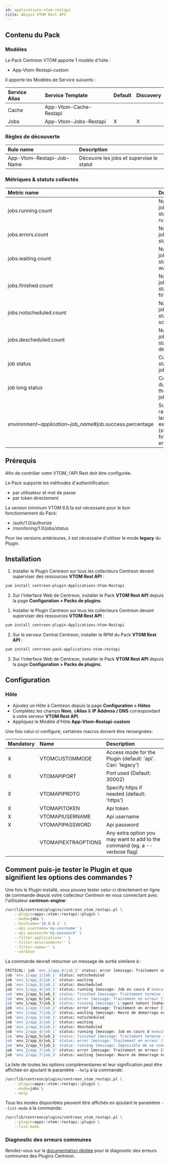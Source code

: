```yaml
---
id: applications-vtom-restapi
title: Absyss VTOM Rest API
---
```


## Contenu du Pack

### Modèles

Le Pack Centreon VTOM apporte 1 modèle d'hôte :
* App-Vtom-Restapi-custom

Il apporte les Modèles de Service suivants :

| Service Alias | Service Template       | Default | Discovery |
|:--------------|:-----------------------|:--------|:----------|
| Cache         | App-Vtom-Cache-Restapi |         |           |
| Jobs          | App-Vtom-Jobs-Restapi  | X       | X         |

### Règles de découverte

| Rule name                 | Description                              |
|:--------------------------|:-----------------------------------------|
| App-Vtom-Restapi-Job-Name | Découvre les jobs et supervise le statut |

### Métriques & statuts collectés

<!--DOCUSAURUS_CODE_TABS-->

<!--Jobs-->

| Metric name                                               | Description                                                              | Unit  |
| :-------------------------------------------------------- | :----------------------------------------------------------------------- | :---- |
| jobs.running.count                                        | Number of jobs with status running                                       |       |
| jobs.errors.count                                         | Number of jobs with status errors                                        |       |
| jobs.waiting.count                                        | Number of jobs with status waiting                                       |       |
| jobs.finished.count                                       | Number of jobs with status finished                                      |       |
| jobs.notscheduled.count                                   | Number of jobs with status not scheduled                                 |       |
| jobs.descheduled.count                                    | Number of jobs with status descheduled                                   |       |
| job status                                                | Current status of the job                                                |       |
| job long status                                           | Current duration of the running job                                      |       |
| *environment~application~job_name*#job.success.percentage | Success rate for the last 10 job executions (status finished and errors) | %     |

<!--END_DOCUSAURUS_CODE_TABS-->

## Prérequis

Afin de contrôler votre VTOM, l'API Rest doit être configurée.

Le Pack supporte les méthodes d'authentification:
* par utilisateur et mot de passe
* par token directement

La version minimum VTOM 6.6.1a est nécessaire pour le bon fonctionnement du Pack:
* /auth/1.0/authorize
* /monitoring/1.0/jobs/status 

Pour les versions antérieures, il est nécessaire d'utiliser le mode **legacy** du Plugin.

## Installation

<!--DOCUSAURUS_CODE_TABS-->

<!--Online License-->

1. Installer le Plugin Centreon sur tous les collecteurs Centreon devant superviser des ressources **VTOM Rest API** :

```bash
yum install centreon-plugin-Applications-Vtom-Restapi
```

2. Sur l'interface Web de Centreon, installer le Pack **VTOM Rest API** depuis la page **Configuration > Packs de plugins**.

<!--Offline License-->

1. Installer le Plugin Centreon sur tous les collecteurs Centreon devant superviser des ressources **VTOM Rest API** :

```bash
yum install centreon-plugin-Applications-Vtom-Restapi
```

2. Sur le serveur Central Centreon, installer le RPM du Pack **VTOM Rest API** :

 ```bash
yum install centreon-pack-applications-vtom-restapi
```

3. Sur l'interface Web de Centreon, installer le Pack **VTOM Rest API** depuis la page **Configuration > Packs de plugins**.

<!--END_DOCUSAURUS_CODE_TABS-->

## Configuration

### Hôte

* Ajoutez un Hôte à Centreon depuis la page **Configuration > Hôtes**
* Complétez les champs **Nom**, s**Alias** & **IP Address / DNS** correspondant à votre serveur **VTOM Rest API**.
* Appliquez le Modèle d'Hôte **App-Vtom-Restapi-custom**

Une fois celui-ci configuré, certaines macros doivent être renseignées:

| Mandatory | Name                | Description                                                                |
| :-------- | :------------------ | :------------------------------------------------------------------------- |
| X         | VTOMCUSTOMMODE      | Access mode for the Plugin (default: 'api'. Can: 'legacy')                 |
| X         | VTOMAPIPORT         | Port used (Default: 30002)                                                 |
| X         | VTOMAPIPROTO        | Specify https if needed (default: 'https')                                 |
| X         | VTOMAPITOKEN        | Api token                                                                  |
| X         | VTOMAPIUSERNAME     | Api username                                                               |
| X         | VTOMAPIPASSWORD     | Api password                                                               |
|           | VTOMAPIEXTRAOPTIONS | Any extra option you may want to add to the command (eg. a --verbose flag) |

## Comment puis-je tester le Plugin et que signifient les options des commandes ? 

Une fois le Plugin installé, vous pouvez tester celui-ci directement en ligne 
de commande depuis votre collecteur Centreon en vous connectant avec 
l'utilisateur **centreon-engine**:

```bash
/usr/lib/centreon/plugins/centreon_vtom_restapi.pl \
    --plugin=apps::vtom::restapi::plugin \
    --mode=jobs \
    --hostname='10.0.0.1' \
    --api-username='my-username' \
    --api-password='my-password' \
    --filter-application='' \
    --filter-environment='' \
    --filter-name='' \
    --verbose
```

La commande devrait retourner un message de sortie similaire à :

```bash
CRITICAL: job 'env_1/app_6/job_1' status: error [message: Traitement en erreur (1)] - job 'env_1/app_7/job_2' status: error [message: Traitement en erreur (1)] - job 'env_2/app_6/job_1' status: error [message: Traitement en erreur (1)] - job 'env_2/app_7/job_2' status: error [message: Traitement en erreur (1)] | 'jobs.running.count'=4;;;0;18 'jobs.errors.count'=4;;;0;18 'jobs.waiting.count'=4;;;0;18 'jobs.finished.count'=2;;;0;18 'jobs.notscheduled.count'=2;;;0;18 'jobs.descheduled.count'=2;;;0;18 'env_1~app_5~job_1#job.success.percentage'=100%;;;0;100 'env_2~app_5~job_1#job.success.percentage'=100%;;;0;100
job 'env_1/app_1/job_1' status: notscheduled
job 'env_1/app_2/job_1' status: waiting
job 'env_1/app_3/job_1' status: descheduled
job 'env_1/app_4/job_1' status: running [message: Job en cours d'execution, pid 29592 (ipid 210)], started since: 19h 37m 15s
job 'env_1/app_5/job_1' status: finished [message: Traitement termine (0)], success: 100.00 %
job 'env_1/app_6/job_1' status: error [message: Traitement en erreur (1)]
job 'env_1/app_7/job_1' status: running [message: L'agent nohost (nohost:37714) est ignore car une erreur recente a ete detectee (attente 63s)], started since: 19h 22m 52s
job 'env_1/app_7/job_2' status: error [message: Traitement en erreur (1)]
job 'env_1/app_7/job_3' status: waiting [message: Heure de demarrage non atteinte]
job 'env_2/app_1/job_1' status: notscheduled
job 'env_2/app_2/job_1' status: waiting
job 'env_2/app_3/job_1' status: descheduled
job 'env_2/app_4/job_1' status: running [message: Job en cours d'execution, pid 29651 (ipid 211)], started since: 19h 35m 58s
job 'env_2/app_5/job_1' status: finished [message: Traitement termine (0)], success: 100.00 %
job 'env_2/app_6/job_1' status: error [message: Traitement en erreur (1)]
job 'env_2/app_7/job_1' status: running [message: Impossible de se connecter a l'agent 'nohost' (nohost:37714) tentative 2/2], started since: 19h 26m 52s
job 'env_2/app_7/job_2' status: error [message: Traitement en erreur (1)]
job 'env_2/app_7/job_3' status: waiting [message: Heure de demarrage non atteinte]
```

La liste de toutes les options complémentaires et leur signification peut être
affichée en ajoutant le paramètre `--help` à la commande:

```bash
/usr/lib/centreon/plugins/centreon_vtom_restapi.pl \
    --plugin=apps::vtom::restapi::plugin \
    --mode=jobs \
    --help
 ```

Tous les modes disponibles peuvent être affichés en ajoutant le paramètre 
`--list-mode` à la commande:

```bash
/usr/lib/centreon/plugins/centreon_vtom_restapi.pl \
    --plugin=apps::vtom::restapi::plugin \
    --list-mode
 ```

### Diagnostic des erreurs communes

Rendez-vous sur la [documentation dédiée](../tutorials/troubleshooting-plugins.html#http-and-api-checks)
pour le diagnostic des erreurs communes des Plugins Centreon.
